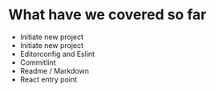 # What have we covered so far
- Initiate new project
- Initiate new project
- Editorconfig and Eslint
- Commitlint
- Readme / Markdown
- React entry point